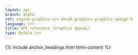 ```yaml
---
layout: api
branch: alpha
ref: engine-graphics-src-dmsdk-graphics-graphics_opengl-h
language: C++
title: API reference (Graphics OpenGL)
type: Defold C++
---
```

{% include anchor_headings.html html=content %}